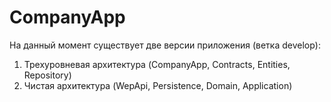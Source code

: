 # CompanyApp
На данный момент существует две версии приложения (ветка develop): 
1) Трехуровневая архитектура (CompanyApp, Contracts, Entities, Repository)
2) Чистая архитектура (WepApi, Persistence, Domain, Application) 
